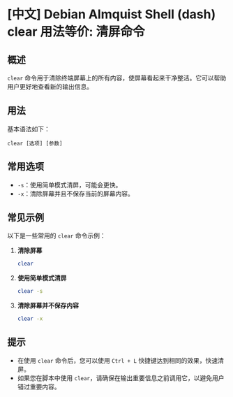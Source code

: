 # [中文] Debian Almquist Shell (dash) clear 用法等价: 清屏命令

## 概述
`clear` 命令用于清除终端屏幕上的所有内容，使屏幕看起来干净整洁。它可以帮助用户更好地查看新的输出信息。

## 用法
基本语法如下：
```
clear [选项] [参数]
```

## 常用选项
- `-s`：使用简单模式清屏，可能会更快。
- `-x`：清除屏幕并且不保存当前的屏幕内容。

## 常见示例
以下是一些常用的 `clear` 命令示例：

1. **清除屏幕**
   ```bash
   clear
   ```

2. **使用简单模式清屏**
   ```bash
   clear -s
   ```

3. **清除屏幕并不保存内容**
   ```bash
   clear -x
   ```

## 提示
- 在使用 `clear` 命令后，您可以使用 `Ctrl + L` 快捷键达到相同的效果，快速清屏。
- 如果您在脚本中使用 `clear`，请确保在输出重要信息之前调用它，以避免用户错过重要内容。